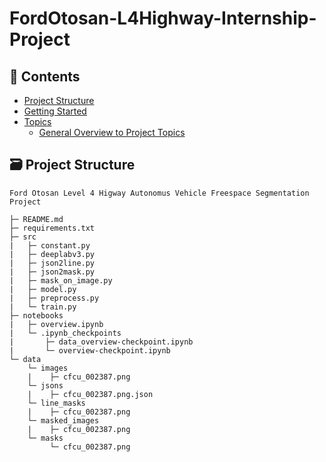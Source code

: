 # FordOtosan-L4Highway-Internship-Project
## 🚩 Contents
- [Project Structure](#-project-structure)
- [Getting Started](#-getting-started)
- [Topics](#-pages)
  * [General Overview to Project Topics](https://sway.office.com/GWVpEgbbvFCstcKv?ref=Link)
 
## 🗃 Project Structure
```
Ford Otosan Level 4 Higway Autonomus Vehicle Freespace Segmentation Project

├─ README.md
├─ requirements.txt
├─ src
|   ├─ constant.py
|   ├─ deeplabv3.py
|   ├─ json2line.py
|   ├─ json2mask.py
|   ├─ mask_on_image.py
|   ├─ model.py
|   ├─ preprocess.py
|   └─ train.py
├─ notebooks
|   ├─ overview.ipynb
|   └─ .ipynb_checkpoints
|       ├─ data_overview-checkpoint.ipynb
|       └─ overview-checkpoint.ipynb
└─ data
    └─ images
    |    ├─ cfcu_002387.png
    └─ jsons
    |    ├─ cfcu_002387.png.json
    └─ line_masks
    |    ├─ cfcu_002387.png
    └─ masked_images
    |    ├─ cfcu_002387.png
    └─ masks
         └─ cfcu_002387.png
```
